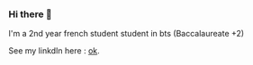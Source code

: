 ### Hi there 👋
I'm a 2nd year french student student in bts (Baccalaureate +2)

See my linkdIn here : [ok](https://www.linkedin.com/in/marcel-lhote-a83702203 "My Profile linkedIn").
<!--
**Hidan-dono/Hidan-dono** is a ✨ _special_ ✨ repository because its `README.md` (this file) appears on your GitHub profile.

Here are some ideas to get you started:

- 🔭 I’m currently working on ...
- 🌱 I’m currently learning ...
- 👯 I’m looking to collaborate on ...
- 🤔 I’m looking for help with ...
- 💬 Ask me about ...
- 📫 How to reach me: ...
- 😄 Pronouns: ...
- ⚡ Fun fact: ...
-->
